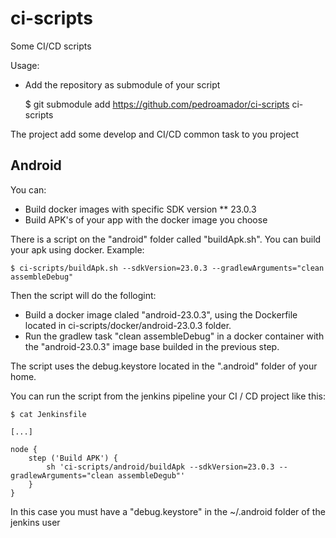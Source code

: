 # ci-scripts

Some CI/CD scripts

Usage:
- Add the repository as submodule of your script

    $ git submodule add https://github.com/pedroamador/ci-scripts ci-scripts 

The project add some develop and CI/CD common task to you project

## Android

You can:
* Build docker images with specific SDK version
** 23.0.3
* Build APK's of your app with the docker image you choose

There is a script on the "android" folder called "buildApk.sh". You can build your apk using docker.
Example:

    $ ci-scripts/buildApk.sh --sdkVersion=23.0.3 --gradlewArguments="clean assembleDebug"

Then the script will do the follogint:
- Build a docker image claled "android-23.0.3", using the Dockerfile located in ci-scripts/docker/android-23.0.3 folder.
- Run the gradlew task "clean assembleDebug" in a docker container with the "android-23.0.3" image base builded in the previous step. 

The script uses the debug.keystore located in the ".android" folder of your home.

You can run the script from the jenkins pipeline your CI / CD project like this:

    $ cat Jenkinsfile

    [...]

    node {
        step ('Build APK') {
            sh 'ci-scripts/android/buildApk --sdkVersion=23.0.3 --gradlewArguments="clean assembleDegub"'
        }
    }

In this case you must have a "debug.keystore" in the ~/.android folder of the jenkins user
